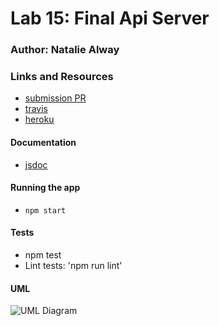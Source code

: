 # Lab 15: Final Api Server

### Author: Natalie Alway

### Links and Resources
* [submission PR](https://github.com/nataliealway-401-advanced-javascript/lab-15/pull/1)
* [travis](https://www.travis-ci.com/nataliealway-401-advanced-javascript/lab-15)
* [heroku](https://lab-15-final-api-server.herokuapp.com/)


#### Documentation
* [jsdoc](https://github.com/nataliealway-401-advanced-javascript/lab-15/tree/lab15/docs) 



#### Running the app
* `npm start`

  
#### Tests
* npm test
* Lint tests: 'npm run lint'


#### UML
![UML Diagram]()
